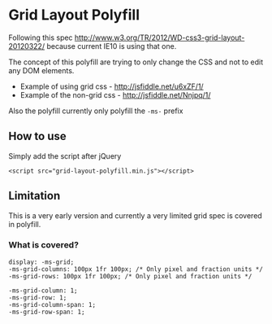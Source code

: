 # Grid Layout Polyfill

Following this spec http://www.w3.org/TR/2012/WD-css3-grid-layout-20120322/ because current IE10 is using that one.

The concept of this polyfill are trying to only change the CSS and not to edit any DOM elements.

* Example of using grid css - http://jsfiddle.net/u6xZF/1/
* Example of the non-grid css - http://jsfiddle.net/Nnjpq/1/

Also the polyfill currently only polyfill the `-ms-` prefix

## How to use

Simply add the script after jQuery

	<script src="grid-layout-polyfill.min.js"></script>

## Limitation

This is a very early version and currently a very limited grid spec is covered in polyfill.

### What is covered?

	display: -ms-grid;
	-ms-grid-columns: 100px 1fr 100px; /* Only pixel and fraction units */
	-ms-grid-rows: 100px 1fr 100px; /* Only pixel and fraction units */

	-ms-grid-column: 1;
	-ms-grid-row: 1;
	-ms-grid-column-span: 1;
	-ms-grid-row-span: 1;